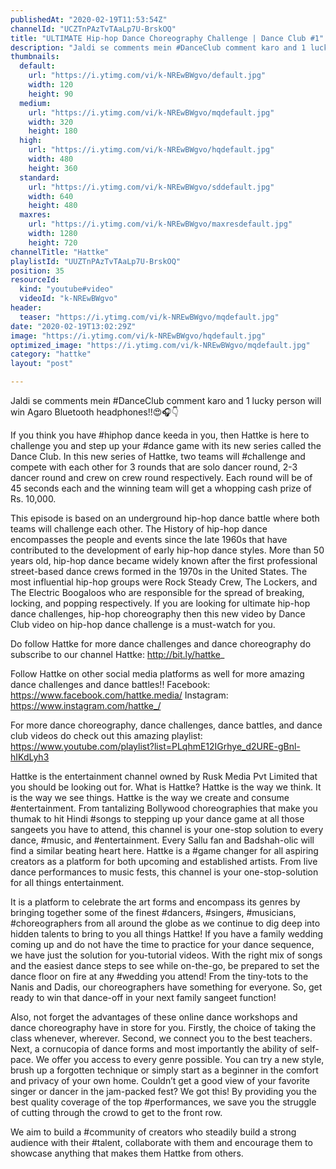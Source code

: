 ```yaml
---
publishedAt: "2020-02-19T11:53:54Z"
channelId: "UCZTnPAzTvTAaLp7U-BrskOQ"
title: "ULTIMATE Hip-hop Dance Choreography Challenge | Dance Club #1"
description: "Jaldi se comments mein #DanceClub comment karo and 1 lucky person will win Agaro Bluetooth headphones!!😍🎧👇\n\nIf you think you have #hiphop dance keeda in you, then Hattke is here to challenge you and step up your #dance game with its new series called the Dance Club. In this new series of Hattke, two teams will #challenge and compete with each other for 3 rounds that are solo dancer round, 2-3 dancer round and crew on crew round respectively. Each round will be of 45 seconds each and the winning team will get a whopping cash prize of Rs. 10,000. \n\nThis episode is based on an underground hip-hop dance battle where both teams will challenge each other. The History of hip-hop dance encompasses the people and events since the late 1960s that have contributed to the development of early hip-hop dance styles. More than 50 years old, hip-hop dance became widely known after the first professional street-based dance crews formed in the 1970s in the United States. The most influential hip-hop groups were Rock Steady Crew, The Lockers, and The Electric Boogaloos who are responsible for the spread of breaking, locking, and popping respectively. If you are looking for ultimate hip-hop dance challenges, hip-hop choreography then this new video by Dance Club video on hip-hop dance challenge is a must-watch for you. \n\nDo follow Hattke for more dance challenges and dance choreography do subscribe to our channel Hattke: http://bit.ly/hattke_\n\nFollow Hattke on other social media platforms as well for more amazing dance challenges and dance battles!!\nFacebook: https://www.facebook.com/hattke.media/\nInstagram: https://www.instagram.com/hattke_/\n\nFor more dance choreography, dance challenges, dance battles, and dance club videos do check out this amazing playlist: https://www.youtube.com/playlist?list=PLqhmE12IGrhye_d2URE-gBnl-hIKdLyh3 \n\nHattke is the entertainment channel owned by Rusk Media Pvt Limited that you should be looking out for. What is Hattke? Hattke is the way we think. It is the way we see things. Hattke is the way we create and consume #entertainment. From tantalizing Bollywood choreographies that make you thumak to hit Hindi #songs to stepping up your dance game at all those sangeets you have to attend, this channel is your one-stop solution to every dance, #music, and #entertainment. Every Sallu fan and Badshah-olic will find a similar beating heart here. Hattke is a #game changer for all aspiring creators as a platform for both upcoming and established artists. From live dance performances to music fests, this channel is your one-stop-solution for all things entertainment.\n\nIt is a platform to celebrate the art forms and encompass its genres by bringing together some of the finest #dancers, #singers, #musicians, #choreographers from all around the globe as we continue to dig deep into hidden talents to bring to you all things Hattke! If you have a family wedding coming up and do not have the time to practice for your dance sequence, we have just the solution for you-tutorial videos. With the right mix of songs and the easiest dance steps to see while on-the-go, be prepared to set the dance floor on fire at any #wedding you attend! From the tiny-tots to the Nanis and Dadis, our choreographers have something for everyone. So, get ready to win that dance-off in your next family sangeet function!\n\nAlso, not forget the advantages of these online dance workshops and dance choreography have in store for you. Firstly, the choice of taking the class whenever, wherever. Second, we connect you to the best teachers. Next, a cornucopia of dance forms and most importantly the ability of self-pace. We offer you access to every genre possible. You can try a new style, brush up a forgotten technique or simply start as a beginner in the comfort and privacy of your own home. Couldn’t get a good view of your favorite singer or dancer in the jam-packed fest? We got this! By providing you the best quality coverage of the top #performances, we save you the struggle of cutting through the crowd to get to the front row.\n\nWe aim to build a #community of creators who steadily build a strong audience with their #talent, collaborate with them and encourage them to showcase anything that makes them Hattke from others."
thumbnails:
  default:
    url: "https://i.ytimg.com/vi/k-NREwBWgvo/default.jpg"
    width: 120
    height: 90
  medium:
    url: "https://i.ytimg.com/vi/k-NREwBWgvo/mqdefault.jpg"
    width: 320
    height: 180
  high:
    url: "https://i.ytimg.com/vi/k-NREwBWgvo/hqdefault.jpg"
    width: 480
    height: 360
  standard:
    url: "https://i.ytimg.com/vi/k-NREwBWgvo/sddefault.jpg"
    width: 640
    height: 480
  maxres:
    url: "https://i.ytimg.com/vi/k-NREwBWgvo/maxresdefault.jpg"
    width: 1280
    height: 720
channelTitle: "Hattke"
playlistId: "UUZTnPAzTvTAaLp7U-BrskOQ"
position: 35
resourceId:
  kind: "youtube#video"
  videoId: "k-NREwBWgvo"
header:
  teaser: "https://i.ytimg.com/vi/k-NREwBWgvo/mqdefault.jpg"
date: "2020-02-19T13:02:29Z"
image: "https://i.ytimg.com/vi/k-NREwBWgvo/hqdefault.jpg"
optimized_image: "https://i.ytimg.com/vi/k-NREwBWgvo/mqdefault.jpg"
category: "hattke"
layout: "post"

---
```

Jaldi se comments mein #DanceClub comment karo and 1 lucky person will win Agaro Bluetooth headphones!!😍🎧👇

If you think you have #hiphop dance keeda in you, then Hattke is here to challenge you and step up your #dance game with its new series called the Dance Club. In this new series of Hattke, two teams will #challenge and compete with each other for 3 rounds that are solo dancer round, 2-3 dancer round and crew on crew round respectively. Each round will be of 45 seconds each and the winning team will get a whopping cash prize of Rs. 10,000. 

This episode is based on an underground hip-hop dance battle where both teams will challenge each other. The History of hip-hop dance encompasses the people and events since the late 1960s that have contributed to the development of early hip-hop dance styles. More than 50 years old, hip-hop dance became widely known after the first professional street-based dance crews formed in the 1970s in the United States. The most influential hip-hop groups were Rock Steady Crew, The Lockers, and The Electric Boogaloos who are responsible for the spread of breaking, locking, and popping respectively. If you are looking for ultimate hip-hop dance challenges, hip-hop choreography then this new video by Dance Club video on hip-hop dance challenge is a must-watch for you. 

Do follow Hattke for more dance challenges and dance choreography do subscribe to our channel Hattke: http://bit.ly/hattke_

Follow Hattke on other social media platforms as well for more amazing dance challenges and dance battles!!
Facebook: https://www.facebook.com/hattke.media/
Instagram: https://www.instagram.com/hattke_/

For more dance choreography, dance challenges, dance battles, and dance club videos do check out this amazing playlist: https://www.youtube.com/playlist?list=PLqhmE12IGrhye_d2URE-gBnl-hIKdLyh3 

Hattke is the entertainment channel owned by Rusk Media Pvt Limited that you should be looking out for. What is Hattke? Hattke is the way we think. It is the way we see things. Hattke is the way we create and consume #entertainment. From tantalizing Bollywood choreographies that make you thumak to hit Hindi #songs to stepping up your dance game at all those sangeets you have to attend, this channel is your one-stop solution to every dance, #music, and #entertainment. Every Sallu fan and Badshah-olic will find a similar beating heart here. Hattke is a #game changer for all aspiring creators as a platform for both upcoming and established artists. From live dance performances to music fests, this channel is your one-stop-solution for all things entertainment.

It is a platform to celebrate the art forms and encompass its genres by bringing together some of the finest #dancers, #singers, #musicians, #choreographers from all around the globe as we continue to dig deep into hidden talents to bring to you all things Hattke! If you have a family wedding coming up and do not have the time to practice for your dance sequence, we have just the solution for you-tutorial videos. With the right mix of songs and the easiest dance steps to see while on-the-go, be prepared to set the dance floor on fire at any #wedding you attend! From the tiny-tots to the Nanis and Dadis, our choreographers have something for everyone. So, get ready to win that dance-off in your next family sangeet function!

Also, not forget the advantages of these online dance workshops and dance choreography have in store for you. Firstly, the choice of taking the class whenever, wherever. Second, we connect you to the best teachers. Next, a cornucopia of dance forms and most importantly the ability of self-pace. We offer you access to every genre possible. You can try a new style, brush up a forgotten technique or simply start as a beginner in the comfort and privacy of your own home. Couldn’t get a good view of your favorite singer or dancer in the jam-packed fest? We got this! By providing you the best quality coverage of the top #performances, we save you the struggle of cutting through the crowd to get to the front row.

We aim to build a #community of creators who steadily build a strong audience with their #talent, collaborate with them and encourage them to showcase anything that makes them Hattke from others.